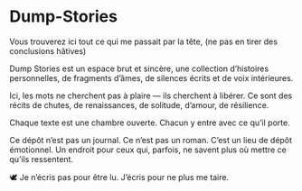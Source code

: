 # Dump-Stories
Vous trouverez ici tout ce qui me passait par la tête, (ne pas en tirer des conclusions hâtives)

Dump Stories est un espace brut et sincère, une collection d’histoires personnelles, de fragments d’âmes, de silences écrits et de voix intérieures.

Ici, les mots ne cherchent pas à plaire — ils cherchent à libérer.
Ce sont des récits de chutes, de renaissances, de solitude, d’amour, de résilience.

Chaque texte est une chambre ouverte. Chacun y entre avec ce qu’il porte.

Ce dépôt n’est pas un journal. Ce n’est pas un roman.
C’est un lieu de dépôt émotionnel.
Un endroit pour ceux qui, parfois, ne savent plus où mettre ce qu’ils ressentent.

🕊️ Je n’écris pas pour être lu.
J’écris pour ne plus me taire.
